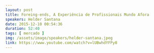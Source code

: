 ```yaml
---
layout: post
title: Foreing-ends, A Experiência de Profissionais Mundo Afora
speakers: Helder Santana
date: 2015-12-10 00:54:36
duration: 52:40
tags: [ mercado ]
img: /assets/image/speakers/helder-santana.jpeg
link: https://www.youtube.com/watch?v=lUBwhdYFPy8
---
```

